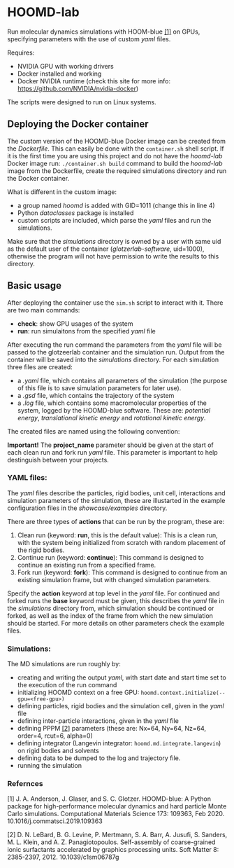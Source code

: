 # HOOMD-lab 

Run molecular dynamics simulations with HOOM-blue [[1]](#1) on GPUs, specifying parameters with the use of custom *yaml* files. 

Requires:
- NVIDIA GPU with working drivers
- Docker installed and working
- Docker NVIDIA runtime (check this site for more info: https://github.com/NVIDIA/nvidia-docker)

The scripts were designed to run on Linux systems.


## Deploying the Docker container

The custom version of the HOOMD-blue Docker image can be created from the *Dockerfile*. This can easily be done with the `container.sh` shell script. If it is the first time you are using this project and do not have the *hoomd-lab* Docker image run: `./container.sh build` command to build the *hoomd-lab* image from the Dockerfile, create the required simulations directory and run the Docker container.

What is different in the custom image:
- a group named *hoomd* is added with GID=1011 (change this in line 4)
- Python *dataclasses* package is installed
- custom scripts are included, which parse the *yaml* files and run the simulations.

Make sure that the *simulations* directory is owned by a user with same uid as the default user of the container (*glotzerlab-software*, uid=1000), otherwise the program will not have permission to write the results to this directory.


## Basic usage

After deploying the container use the `sim.sh` script to interact with it. There are two main commands:
- **check**: show GPU usages of the system
- **run**: run simulaitons from the specified *yaml* file

After executing the run command the parameters from the *yaml* file will be passed to the glotzeerlab container and the simulation run. Output from the container will be saved into the *simulations* directory. For each simulation three files are created:
-	a *.yaml* file, which contains all parameters of the simulation (the purpose of this file is to save simulation parameters for later use).
-	a *.gsd* file, which contains the trajectory of the system
-	a *.log* file, which contains some macromolecular properties of the system, logged by the HOOMD-blue software. These are: *potential energy*, *translational kinetic energy* and *rotational kinetic energy*.

The created files are named using the following convention:
<project-name>_<date-of-start>_<time-of-start>

**Important!**
The **project_name** parameter should be given at the start of each clean run and fork run *yaml* file. This parameter is important to help destinguish between your projects.



### YAML files:

The *yaml* files describe the particles, rigid bodies, unit cell, interactions and simulation parameters of the simulation, these are illustarted in the example configuration files in the *showcase/examples* directory.

There are three types of **actions** that can be run by the program, these are:
1. Clean run (keyword: **run**, this is the default value): This is a clean run, with the system being initialized from scratch with random placement of the rigid bodies.
2. Continue run (keyword: **continue**): This command is designed to continue an existing run from a specified frame.
3. Fork run (keyword: **fork**): This command is designed to continue from an existing simulation frame, but with changed simulation parameters.

Specify the **action** keyword at top level in the *yaml* file. For continued and forked runs the **base** keyword must be given, this describes the *yaml* file in the *simulations* directory from, which simulation should be continued or forked, as well as the index of the frame from which the new simulation should be started.
For more details on other parameters check the example files.


### Simulations:

The MD simulations are run roughly by:
- creating and writing the output *yaml*, with start date and start time set to the execution of the run command
- initializing HOOMD context on a free GPU: `hoomd.context.initialize(--gpu=<free-gpu>)`
- defining particles, rigid bodies and the simulation cell, given in the *yaml* file
- defining inter-particle interactions, given in the *yaml* file
- defining PPPM [[2]](#2) parameters (these are: Nx=64, Ny=64, Nz=64, order=4, rcut=6, alpha=0)
- defining integrator (Langevin integrator: `hoomd.md.integrate.langevin`) on rigid bodies and solvents
- defining data to be dumped to the log and trajectory file.
- running the simulation



### Refernces

<a id="1">[1]</a>
J. A. Anderson, J. Glaser, and S. C. Glotzer. HOOMD-blue: A Python package for high-performance molecular dynamics and hard particle Monte Carlo simulations. Computational Materials Science 173: 109363, Feb 2020. 10.1016/j.commatsci.2019.109363
  
<a id="2">[2]</a>
D. N. LeBard, B. G. Levine, P. Mertmann, S. A. Barr, A. Jusufi, S. Sanders, M. L. Klein, and A. Z. Panagiotopoulos. Self-assembly of coarse-grained ionic surfactants accelerated by graphics processing units. Soft Matter 8: 2385-2397, 2012. 10.1039/c1sm06787g
